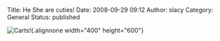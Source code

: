 Title: He  She are cuties!
Date: 2008-09-29 09:12
Author: slacy
Category: General
Status: published

![](http://kleinlacy.com/gallery/d/155746-2/img_8951.jpg "Carts!"){.alignnone
width="400" height="600"}
